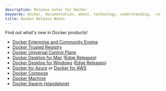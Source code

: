```yaml
---
description: Release notes for Docker
keywords: docker, documentation, about, technology, understanding,  release
title: Docker Release Notes
---
```


Find out what's new in Docker products!

- [Docker Enterprise and Community Engine](/engine/release-notes)
- [Docker Trusted Registry](/ee/dtr/release-notes/)
- [Docker Universal Control Plane](/ee/ucp/release-notes/)
- [Docker Desktop for Mac](/docker-for-mac/release-notes.md) ([Edge Releases](/docker-for-mac/edge-release-notes.md))
- [Docker Desktop for Windows](/docker-for-windows/release-notes.md) ([Edge Releases](/docker-for-windows/edge-release-notes.md))
- [Docker for Azure](/docker-for-azure/release-notes.md) or [Docker for AWS](/docker-for-aws/release-notes.md)
- [Docker Compose](docker-compose.md)
- [Docker Machine](docker-machine.md)
- [Docker Swarm (standalone)](docker-swarm.md)
